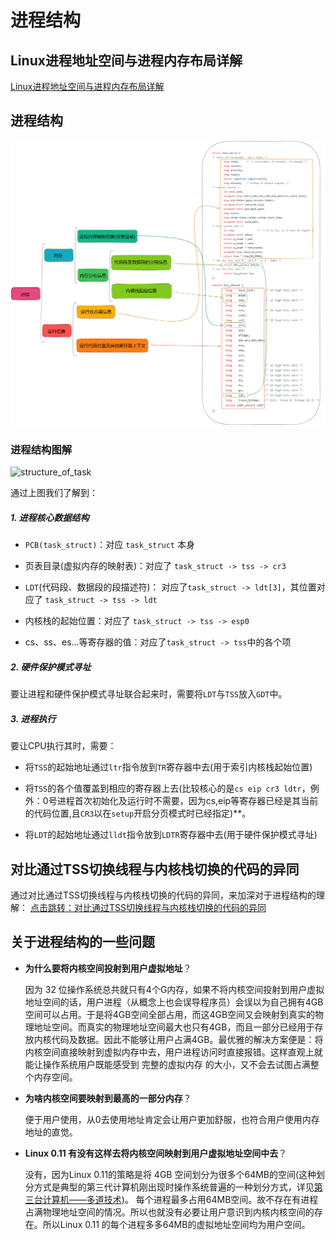 # 进程结构
## Linux进程地址空间与进程内存布局详解
[Linux进程地址空间与进程内存布局详解](https://zhuanlan.zhihu.com/p/348171413?utm_id=0)
## 进程结构
![simple_struct_of_task](README.assets/simple_struct_of_task.png)

### 进程结构图解
![structure_of_task](README.assets/structure_of_task.png)

通过上图我们了解到：
##### 1. 进程核心数据结构

- `PCB(task_struct)`：对应 `task_struct` 本身

- 页表目录(虚拟内存的映射表)：对应了 `task_struct -> tss -> cr3`

- `LDT`(代码段、数据段的段描述符)： 对应了`task_struct -> ldt[3]`，其位置对应了 `task_struct -> tss -> ldt` 

- 内核栈的起始位置：对应了 `task_struct -> tss -> esp0`  

- cs、ss、es...等寄存器的值：对应了`task_struct -> tss`中的各个项

##### 2. 硬件保护模式寻址
要让进程和硬件保护模式寻址联合起来时，需要将`LDT`与`TSS`放入`GDT`中。

##### 3. 进程执行
要让CPU执行其时，需要：

- 将`TSS`的起始地址通过`ltr`指令放到`TR`寄存器中去(用于索引内核栈起始位置)

- 将`TSS`的各个值覆盖到相应的寄存器上去(比较核心的是`cs eip cr3 ldtr`，例外：0号进程首次初始化及运行时不需要，因为cs,eip等寄存器已经是其当前的代码位置,且`CR3`以在`setup`开启分页模式时已经指定)**。

- 将`LDT`的起始地址通过`lldt`指令放到`LDTR`寄存器中去(用于硬件保护模式寻址)
## 对比通过TSS切换线程与内核栈切换的代码的异同
通过对比通过TSS切换线程与内核栈切换的代码的异同，来加深对于进程结构的理解：
[点击跳转：对比通过TSS切换线程与内核栈切换的代码的异同](https://github.com/lcdzhao/operating_system/blob/master/linux-0.1.1-labs/labs/lab_4_switch_of_process/README.md#%E5%AF%B9%E6%AF%94%E9%80%9A%E8%BF%87tss%E5%88%87%E6%8D%A2%E7%BA%BF%E7%A8%8B%E4%B8%8E%E5%86%85%E6%A0%B8%E6%A0%88%E5%88%87%E6%8D%A2%E7%9A%84%E4%BB%A3%E7%A0%81%E7%9A%84%E5%BC%82%E5%90%8C)

## 关于进程结构的一些问题
- **为什么要将内核空间投射到用户虚拟地址**？

  因为 32 位操作系统总共就只有4个G内存，如果不将内核空间投射到用户虚拟地址空间的话，用户进程（从概念上也会误导程序员）会误以为自己拥有4GB空间可以占用。于是将4GB空间全部占用，而这4GB空间又会映射到真实的物理地址空间。而真实的物理地址空间最大也只有4GB，而且一部分已经用于存放内核代码及数据。因此不能够让用户占满4GB。最优雅的解决方案便是：将内核空间直接映射到虚拟内存中去，用户进程访问时直接报错。这样直观上就能让操作系统用户既能感受到 完整的虚拟内存 的大小，又不会去试图占满整个内存空间。

- **为啥内核空间要映射到最高的一部分内存**？

  便于用户使用，从0去使用地址肯定会让用户更加舒服，也符合用户使用内存地址的直觉。

- **Linux 0.11 有没有这样去将内核空间映射到用户虚拟地址空间中去**？

  没有，因为Linux 0.11的策略是将 4GB 空间划分为很多个64MB的空间(这种划分方式是典型的第三代计算机刚出现时操作系统普遍的一种划分方式，详见[第三台计算机——多道技术](https://github.com/lcdzhao/operating_system/tree/master/theory/%E6%93%8D%E4%BD%9C%E7%B3%BB%E7%BB%9F/0.%20%E6%93%8D%E4%BD%9C%E7%B3%BB%E7%BB%9F%E5%8E%86%E5%8F%B2#%E5%A4%9A%E9%81%93%E6%8A%80%E6%9C%AF))。 每个进程最多占用64MB空间。故不存在有进程占满物理地址空间的情况。所以也就没有必要让用户意识到内核内核空间的存在。所以Linux 0.11 的每个进程多多64MB的虚拟地址空间均为用户空间。
